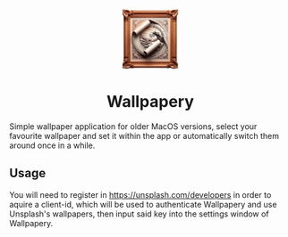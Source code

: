 <div align="center">
<img src="icon.png" width=20% height=20%>
<h1>Wallpapery</h1>
</div>

Simple wallpaper application for older MacOS versions, select your favourite wallpaper and set it within the app or automatically switch them around once in a while.

## Usage
You will need to register in https://unsplash.com/developers in order to aquire a client-id, which will be used to authenticate Wallpapery and use Unsplash's wallpapers, then input said key into the settings window of Wallpapery.
